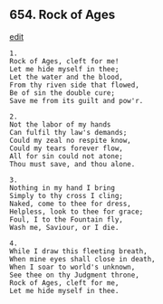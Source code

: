 
## 654.  Rock of Ages
[edit](https://docs.google.com/document/d/16iG2xEaghOFEhiNoBKJGNwtEuDUEdX3X/edit?mode=html)



    1.
    Rock of Ages, cleft for me!
    Let me hide myself in thee;
    Let the water and the blood,
    From thy riven side that flowed,
    Be of sin the double cure;
    Save me from its guilt and pow'r.

    2.
    Not the labor of my hands
    Can fulfil thy law's demands;
    Could my zeal no respite know,
    Could my tears forever flow,
    All for sin could not atone;
    Thou must save, and thou alone.

    3.
    Nothing in my hand I bring
    Simply to thy cross I cling;
    Naked, come to thee for dress,
    Helpless, look to thee for grace;
    Foul, I to the Fountain fly,
    Wash me, Saviour, or I die.

    4.
    While I draw this fleeting breath,
    When mine eyes shall close in death,
    When I soar to world's unknown,
    See thee on thy Judgment throne,
    Rock of Ages, cleft for me,
    Let me hide myself in thee.
